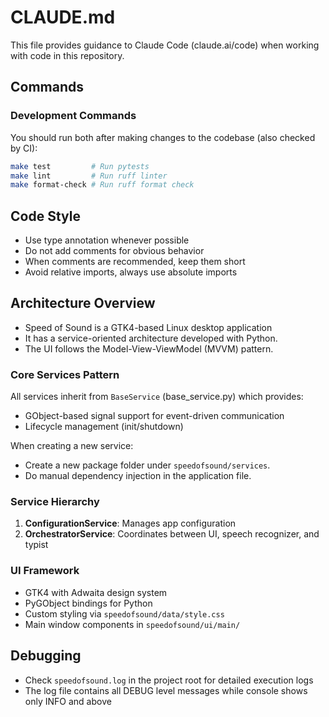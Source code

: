# CLAUDE.md

This file provides guidance to Claude Code (claude.ai/code) when working with code in this repository.

## Commands

### Development Commands
You should run both after making changes to the codebase (also checked by CI):

```bash
make test         # Run pytests
make lint         # Run ruff linter
make format-check # Run ruff format check
```

## Code Style
- Use type annotation whenever possible
- Do not add comments for obvious behavior
- When comments are recommended, keep them short
- Avoid relative imports, always use absolute imports

## Architecture Overview
- Speed of Sound is a GTK4-based Linux desktop application
- It has a service-oriented architecture developed with Python.
- The UI follows the Model-View-ViewModel (MVVM) pattern.

### Core Services Pattern
All services inherit from `BaseService` (base_service.py) which provides:
- GObject-based signal support for event-driven communication
- Lifecycle management (init/shutdown)

When creating a new service:
- Create a new package folder under `speedofsound/services`.
- Do manual dependency injection in the application file.

### Service Hierarchy
1. **ConfigurationService**: Manages app configuration
2. **OrchestratorService**: Coordinates between UI, speech recognizer, and typist

### UI Framework
- GTK4 with Adwaita design system
- PyGObject bindings for Python
- Custom styling via `speedofsound/data/style.css`
- Main window components in `speedofsound/ui/main/`

## Debugging
- Check `speedofsound.log` in the project root for detailed execution logs
- The log file contains all DEBUG level messages while console shows only INFO and above
